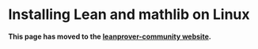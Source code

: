 # Installing Lean and mathlib on Linux

**This page has moved to the
[leanprover-community website](https://leanprover-community.github.io/install/linux.html).**
